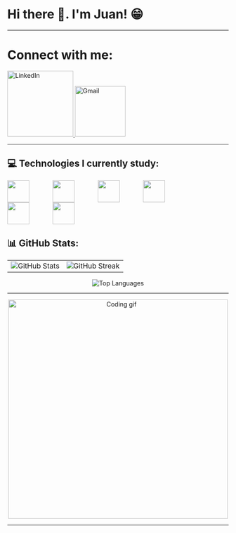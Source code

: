 # Hi there 👋. I'm Juan! 😁

<hr>

# Connect with me:

<a href="https://www.linkedin.com/public-profile/settings?lipi=urn%3Ali%3Apage%3Ad_flagship3_profile_self_edit_contact-info%3B7rmh%2Fo5QQWWGyNDNb5y77Q%3D%3D" target="_blank">
  <img src="https://custom-icon-badges.demolab.com/badge/LinkedIn-0A66C2?logo=linkedin-white&logoColor=fff" alt="LinkedIn" style="width: 150px; height: auto;">
</a>

<a href="mailto:juansilvasousa085@gmail.com" target="_blank">
  <img src="https://img.shields.io/badge/Gmail-D14836?logo=gmail&logoColor=white" alt="Gmail" style="width: 115px; height: auto;">
</a>

<hr>



## 💻 Technologies I currently study:

<div style="display: inline_block">

<img style="display: inline_block">

<img style="display: inline_block">

<img align="left" width="50px" style="padding-right: 50px;" src="https://cdn.jsdelivr.net/gh/devicons/devicon@latest/icons/csharp/csharp-original.svg" />
          
<img align="left" width="50px" style="padding-right: 50px;" src="https://cdn.jsdelivr.net/gh/devicons/devicon@latest/icons/dotnetcore/dotnetcore-original.svg" /> 

<img align="left" width="50px" style="padding-right: 50px;" src="https://cdn.jsdelivr.net/gh/devicons/devicon@latest/icons/dot-net/dot-net-plain-wordmark.svg" />   

<img align="left" width="50px" style="padding-right: 50px;" src="https://miro.medium.com/v2/resize:fit:591/0*8jkgnNmQhLCKGqWZ.png" />

<img align="left" width="50px" style="padding-right: 50px;" src="https://cdn.jsdelivr.net/gh/devicons/devicon@latest/icons/html5/html5-original.svg" />  

<img align="left" width="50px" style="padding-right: 50px;" src="https://cdn.jsdelivr.net/gh/devicons/devicon@latest/icons/css3/css3-original.svg" />

</div>

<br clear="left"/>

## 📊 GitHub Stats:
<table>
  <tr>
    <td>
      <img src="https://github-readme-stats.vercel.app/api?username=JuanSilva085&theme=tokyonight&hide_border=false&include_all_commits=false&count_private=false" alt="GitHub Stats" />
    </td>
    <td>
      <img src="https://github-readme-streak-stats.herokuapp.com/?user=JuanSilva085&theme=tokyonight&hide_border=false" alt="GitHub Streak" />
    </td>
  </tr>
</table>

<p align="center">
  <img src="https://github-readme-stats.vercel.app/api/top-langs/?username=JuanSilva085&theme=tokyonight&hide_border=false&layout=compact" alt="Top Languages" />
</p>

<hr>

<p align="center">
  <img src="https://github.com/JuanSilva085/JuanSilva085/assets/139495502/4c14abb6-e15d-406f-bdf5-ce5ff18bef03" width="500" alt="Coding gif">
</p>

<hr>

